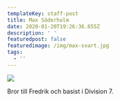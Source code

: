 ```yaml
---
templateKey: staff-post
title: Max Söderholm
date: 2020-01-20T19:26:36.655Z
description: ' '
featuredpost: false
featuredimage: /img/max-svart.jpg
tags:
  - ''
---
```

![](/img/max-svart.jpg)

Bror till Fredrik och basist i Division 7.
